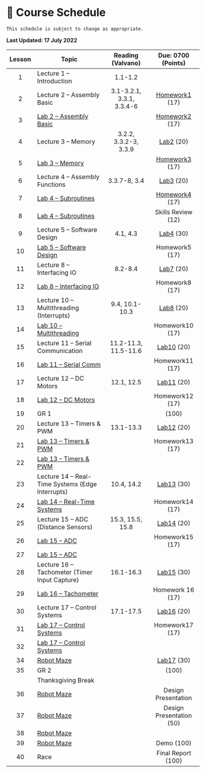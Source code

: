 # 📆 Course Schedule

```{note}
This schedule is subject to change as appropriate.
```
**Last Updated: 17 July 2022**

| Lesson |                           Topic                   |   Reading (Valvano)  |     Due: 0700 (Points)                    |
|:------:|---------------------------------------------------|:--------------------:|:-----------------------------------------:|
| 1      | Lecture 1 – Introduction                          | 1.1-1.2              |                                           |
| 2      | Lecture 2 – Assembly Basic                        | 3.1-3.2.1, 3.3.1, 3.3.4-6| [Homework1](Assignments/homework1.md) (17)|
| 3      | [Lab 2 – Assembly Basic](Assignments/lab2.md)     |                      | [Homework2](Assignments/homework2.md) (17)|
| 4      | Lecture 3 – Memory                                | 3.2.2, 3.3.2-3, 3.3.9| [Lab2](Assignments/lab2.md)           (20)|
| 5      | [Lab 3 – Memory](Assignments/lab3.md)             |                      | [Homework3](Assignments/homework3.md) (17)|
| 6      | Lecture 4 – Assembly Functions                    | 3.3.7-8, 3.4         | [Lab3](Assignments/lab3.md)           (20)|
| 7      | [Lab 4 – Subroutines](Assignments/lab4.md)        |                      | [Homework4](Assignments/homework4.md) (17)|
| 8      | [Lab 4 – Subroutines](Assignments/lab4.md)        |                      | Skills Review                         (12)|
| 9      | Lecture 5 – Software Design                       | 4.1, 4.3             | [Lab4](Assignments/lab4.md)           (30)|
| 10     | [Lab 5 – Software Design](Assignments/lab5.md)    |                      | Homework5                             (17)|
| 11     | Lecture 8 – Interfacing IO                        | 8.2-8.4              | [Lab7](Assignments/lab5.md)           (20)|
| 12     | [Lab 8 – Interfacing IO](Assignments/lab8.md)     |                      | Homework8                             (17)|
| 13     | Lecture 10 – Multithreading (Interrupts)          | 9.4, 10.1-10.3       | [Lab8](Assignments/lab8.md)           (20)|
| 14     | [Lab 10 – Multithreading](Assignments/lab10.md)   |                      | Homework10                            (17)|
| 15     | Lecture 11 – Serial Communication                 | 11.2-11.3, 11.5-11.6 | [Lab10](Assignments/lab10.md)         (20)|
| 16     | [Lab 11 – Serial Comm](Assignments/lab11.md)      |                      | Homework11                            (17)|
| 17     | Lecture 12 – DC Motors                            | 12.1, 12.5           | [Lab11](Assignments/lab11.md)         (20)|
| 18     | [Lab 12 – DC Motors](Assignments/lab12.md)        |                      | Homework12                            (17)|
| 19     | GR 1                                              |                      |                                      (100)|
| 20     | Lecture 13 – Timers & PWM                         | 13.1-13.3            | [Lab12](Assignments/lab12.md)         (20)|
| 21     | [Lab 13 – Timers & PWM](Assignments/lab13.md)     |                      | Homework13                            (17)|
| 22     | [Lab 13 – Timers & PWM](Assignments/lab13.md)     |                      |                                           |
| 23     | Lecture 14 – Real-Time Systems (Edge Interrupts)  | 10.4, 14.2           | [Lab13](Assignments/lab13.md)         (30)|
| 24     | [Lab 14 – Real-Time Systems](Assignments/lab14.md)|                      | Homework14                            (17)|
| 25     | Lecture 15 – ADC (Distance   Sensors)             | 15.3, 15.5, 15.8     | [Lab14](Assignments/lab14.md)         (20)|
| 26     | [Lab 15 – ADC](Assignments/lab15.md)              |                      | Homework15                            (17)|
| 27     | [Lab 15 – ADC](Assignments/lab15.md)              |                      |                                           |
| 28     | Lecture 16 – Tachometer (Timer Input Capture)     | 16.1-16.3            | [Lab15](Assignments/lab15.md)         (30)|
| 29     | [Lab 16 – Tachometer](Assignments/lab16.md)       |                      | Homework 16                           (17)|
| 30     | Lecture 17 – Control Systems                      | 17.1-17.5            | [Lab16](Assignments/lab16.md)         (20)|
| 31     | [Lab 17 – Control Systems](Assignments/lab17.md)  |                      | Homework17                            (17)|
| 32     | [Lab 17 – Control Systems](Assignments/lab17.md)  |                      |                                           |
| 34     | [Robot Maze](Assignments/project.md)              |                      | [Lab17](Assignments/lab17.md)         (30)|
| 35     | GR 2                                              |                      |                                      (100)|
|        | Thanksgiving Break                                |                      |                                           |   
| 36     | [Robot Maze](Assignments/project.md)              |                      | Design Presentation                       |
| 37     | [Robot Maze](Assignments/project.md)              |                      | Design Presentation                   (50)|
| 38     | [Robot Maze](Assignments/project.md)              |                      |                                           |
| 39     | [Robot Maze](Assignments/project.md)              |                      | Demo                                 (100)|
| 40     | Race                                              |                      | Final Report                         (100)|